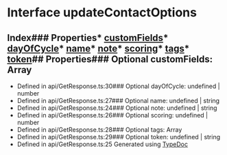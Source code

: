 # Interface updateContactOptions
## Index### Properties* [customFields](_api_getresponse_.updatecontactoptions.md#customfields)* [dayOfCycle](_api_getresponse_.updatecontactoptions.md#dayofcycle)* [name](_api_getresponse_.updatecontactoptions.md#name)* [note](_api_getresponse_.updatecontactoptions.md#note)* [scoring](_api_getresponse_.updatecontactoptions.md#scoring)* [tags](_api_getresponse_.updatecontactoptions.md#tags)* [token](_api_getresponse_.updatecontactoptions.md#token)## Properties### Optional customFields: Array
* Defined in api/GetResponse.ts:30### Optional dayOfCycle: undefined | number
* Defined in api/GetResponse.ts:27### Optional name: undefined | string
* Defined in api/GetResponse.ts:24### Optional note: undefined | string
* Defined in api/GetResponse.ts:26### Optional scoring: undefined | number
* Defined in api/GetResponse.ts:28### Optional tags: Array
* Defined in api/GetResponse.ts:29### Optional token: undefined | string
* Defined in api/GetResponse.ts:25
Generated using [TypeDoc](http://typedoc.io)